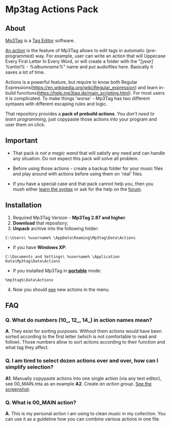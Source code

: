 # Mp3tag Actions Pack

## About
[Mp3Tag](https://www.mp3tag.de/en/) is a [Tag Editor](https://en.wikipedia.org/wiki/Tag_editor) software.

[An action](https://help.mp3tag.de/options_format.html) is the feature of Mp3Tag allows to edit tags in automatic (pre-programmed) way. For example, user can write an action that will Uppecase Every First Letter In Every Word, or will create a folder with the "*[year] %artist% - %albumname%*" name and put audiofiles here. Basically it saves a lot of time.

Actions is a powerful feature, but require to know both Regular Expressions(https://en.wikipedia.org/wiki/Regular_expression) and learn in-build functions(https://help.mp3tag.de/main_scripting.html). For most users it is complicated. To make things 'worse' - Mp3Tag has two different syntaxes with different escaping rules and logic.

That repository provides a **pack of prebuild actions**. You *don't need to learn programming*, just copypaste those actions into your program and user them on click.

## Important
* That pack *is not a magic wand* that will satisfy any need and can handle any situation. Do not expect this pack will solve all problem.

* Before using those actions - create a backup folder for your music files and play around with actions before using them on 'real' files.

* If you have a special case and that pack cannot help you, then you mush either [learn the syntax](https://community.mp3tag.de/t/actions-and-batch-operations/967/12) or ask for the help on the [forum](https://community.mp3tag.de/).

## Installation
1. Required Mp3Tag Version - **Mp3Tag 2.87 and higher**.
2. **Download** that repository;
3. **Unpack** archive into the following folder:

```
C:\Users\ %username% \AppData\Roaming\Mp3tag\Data\Actions
```

- If you have **Windows XP**:

```
C:\Documents and Settings\ %username% \Application Data\Mp3tag\Data\Actions
```

- If you installed Mp3Tag in **[portable](https://www.mp3tag.de/en/portable.html)** mode:

```
%mp3tag%\Data\Actions 
```

4. Now you should [see](/help/help001.png) new actions in the menu.

## FAQ

### Q. What do numbers (10_, 12_, 14_) in action names mean?
**A**. They exist for sorting purposes. Without them actions would have been sorted according to the first letter (which is not comfortable to read and follow). Those numbers allow to sort actions according to their function and what tag they affect.

### Q. I am tired to select dozen actions over and over, how can I simplify selection?
**A1**. Manually copypaste actions into one single action (via any text editor), see 00_MAIN.mta as an example
**A2**. Create _an action group_. [See the screenshot](/help/help002.png).

### Q. What is 00_MAIN action?
**A**. This is my personal action I am using to clean music in my collection. You can use it as a guideline how you can combine various actions in one file.
